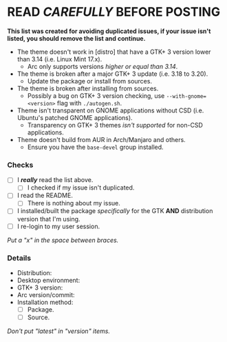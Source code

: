 # READ *CAREFULLY* BEFORE POSTING

**This list was created for avoiding duplicated issues, if your issue isn't listed, you should remove the list and continue.**

- The theme doesn't work in [distro] that have a GTK+ 3 version lower than 3.14 (i.e. Linux Mint 17.x).
  - Arc only supports versions *higher or equal than 3.14*.
- The theme is broken after a major GTK+ 3 update (i.e. 3.18 to 3.20).
  - Update the package or install from sources.
- The theme is broken after installing from sources.
  - Possibly a bug on GTK+ 3 version checking, use `--with-gnome=<version>` flag with `./autogen.sh`.
- Theme isn't transparent on GNOME applications without CSD (i.e. Ubuntu's patched GNOME applications).
  - Transparency on GTK+ 3 themes *isn't supported* for non-CSD applications.
- Theme doesn't build from AUR in Arch/Manjaro and others.
  - Ensure you have the `base-devel` group installed.

### Checks

- [ ] I ***really*** read the list above.
  - [ ] I checked if my issue isn't duplicated.
- [ ] I read the README.
  - [ ] There is nothing about my issue.
- [ ] I installed/built the package *specifically* for the GTK **AND** distribution version that I'm using.
- [ ] I re-login to my user session.

*Put a "x" in the space between braces.*

### Details

- Distribution:
- Desktop environment:
- GTK+ 3 version:
- Arc version/commit:
- Installation method:
  - [ ] Package.
  - [ ] Source.

*Don't put "latest" in "version" items.*
